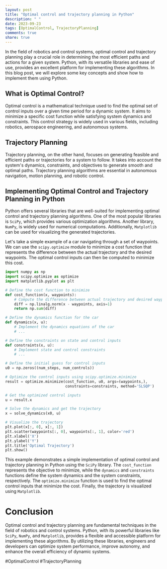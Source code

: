 ```yaml
---
layout: post
title: "Optimal control and trajectory planning in Python"
description: " "
date: 2023-09-23
tags: [OptimalControl, TrajectoryPlanning]
comments: true
share: true
---
```


In the field of robotics and control systems, optimal control and trajectory planning play a crucial role in determining the most efficient paths and actions for a given system. Python, with its versatile libraries and ease of use, provides an excellent platform for implementing these algorithms. In this blog post, we will explore some key concepts and show how to implement them using Python.

## What is Optimal Control?

Optimal control is a mathematical technique used to find the optimal set of control inputs over a given time period for a dynamic system. It aims to minimize a specific cost function while satisfying system dynamics and constraints. This control strategy is widely used in various fields, including robotics, aerospace engineering, and autonomous systems.

## Trajectory Planning

Trajectory planning, on the other hand, focuses on generating feasible and efficient paths or trajectories for a system to follow. It takes into account the system's dynamics, constraints, and objectives to generate smooth and optimal paths. Trajectory planning algorithms are essential in autonomous navigation, motion planning, and robotic control.

## Implementing Optimal Control and Trajectory Planning in Python

Python offers several libraries that are well-suited for implementing optimal control and trajectory planning algorithms. One of the most popular libraries is `SciPy`, which provides various optimization algorithms. Another library, `NumPy`, is widely used for numerical computations. Additionally, `Matplotlib` can be used for visualizing the generated trajectories.

Let's take a simple example of a car navigating through a set of waypoints. We can use the `scipy.optimize` module to minimize a cost function that represents the difference between the actual trajectory and the desired waypoints. The optimal control inputs can then be computed to minimize this cost.

```python
import numpy as np
import scipy.optimize as optimize
import matplotlib.pyplot as plt

# Define the cost function to minimize
def cost_function(x, waypoints):
    # Compute the difference between actual trajectory and desired waypoints
    diff = np.linalg.norm(x - waypoints, axis=1)
    return np.sum(diff)

# Define the dynamics function for the car
def dynamics(x, u):
    # Implement the dynamics equations of the car
    # ...

# Define the constraints on state and control inputs
def constraints(x, u):
    # Implement state and control constraints
    # ...

# Define the initial guess for control inputs
u0 = np.zeros((num_steps, num_controls))

# Optimize the control inputs using scipy.optimize.minimize
result = optimize.minimize(cost_function, u0, args=(waypoints,),
                           constraints=constraints, method='SLSQP')

# Get the optimized control inputs
u = result.x

# Solve the dynamics and get the trajectory
x = solve_dynamics(x0, u)

# Visualize the trajectory
plt.plot(x[:, 0], x[:, 1])
plt.scatter(waypoints[:, 0], waypoints[:, 1], color='red')
plt.xlabel('X')
plt.ylabel('Y')
plt.title('Optimal Trajectory')
plt.show()
```

This example demonstrates a simple implementation of optimal control and trajectory planning in Python using the `SciPy` library. The `cost_function` represents the objective to minimize, while the `dynamics` and `constraints` functions define the system dynamics and the system constraints, respectively. The `optimize.minimize` function is used to find the optimal control inputs that minimize the cost. Finally, the trajectory is visualized using `Matplotlib`.

# Conclusion

Optimal control and trajectory planning are fundamental techniques in the field of robotics and control systems. Python, with its powerful libraries like `SciPy`, `NumPy`, and `Matplotlib`, provides a flexible and accessible platform for implementing these algorithms. By utilizing these libraries, engineers and developers can optimize system performance, improve autonomy, and enhance the overall efficiency of dynamic systems.

#OptimalControl #TrajectoryPlanning